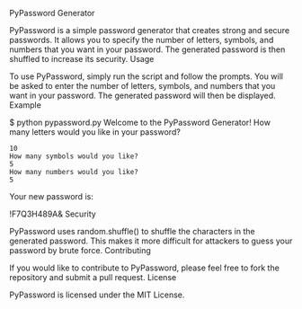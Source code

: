 PyPassword Generator

PyPassword is a simple password generator that creates strong and secure passwords. It allows you to specify the number of letters, symbols, and numbers that you want in your password. The generated password is then shuffled to increase its security.
Usage

To use PyPassword, simply run the script and follow the prompts. You will be asked to enter the number of letters, symbols, and numbers that you want in your password. The generated password will then be displayed.
Example

$ python pypassword.py
Welcome to the PyPassword Generator!
How many letters would you like in your password?

    10
    How many symbols would you like?
    5
    How many numbers would you like?
    5

Your new password is:

!F7Q3H489A&
Security

PyPassword uses random.shuffle() to shuffle the characters in the generated password. This makes it more difficult for attackers to guess your password by brute force.
Contributing

If you would like to contribute to PyPassword, please feel free to fork the repository and submit a pull request.
License

PyPassword is licensed under the MIT License.
